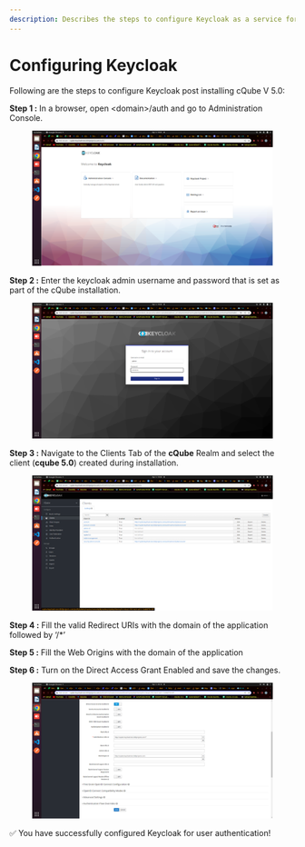 ```yaml
---
description: Describes the steps to configure Keycloak as a service for user authentication
---
```


# Configuring Keycloak

Following are the steps to configure Keycloak post installing cQube V 5.0:

**Step 1 :** In a browser, open \<domain>/auth and go to Administration Console.

<figure><img src="../.gitbook/assets/image (1).png" alt=""><figcaption></figcaption></figure>

**Step 2 :** Enter the keycloak admin username and password that is set as part of the cQube installation.

<figure><img src="../.gitbook/assets/image (35).png" alt=""><figcaption></figcaption></figure>

**Step 3 :** Navigate to the Clients Tab of the **cQube** Realm and select the client (**cqube 5.0**) created during installation.

<figure><img src="../.gitbook/assets/image (40).png" alt=""><figcaption></figcaption></figure>

**Step 4 :** Fill the valid Redirect URIs with the domain of the application followed by ‘/\*’

**Step 5 :** Fill the Web Origins with the domain of the application

**Step 6 :** Turn on the Direct Access Grant Enabled and save the changes.

<figure><img src="../.gitbook/assets/image (38).png" alt=""><figcaption></figcaption></figure>

✅ You have successfully configured Keycloak for user authentication!
